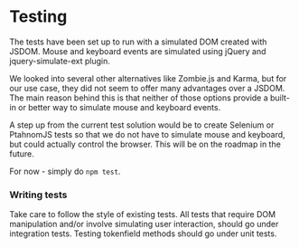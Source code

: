 Testing
=======

The tests have been set up to run with a simulated DOM created with JSDOM.
Mouse and keyboard events are simulated using jQuery and jquery-simulate-ext plugin.

We looked into several other alternatives like Zombie.js and Karma, but
for our use case, they did not seem to offer many advantages over a JSDOM.
The main reason behind this is that neither of those options provide a
built-in or better way to simulate mouse and keyboard events.

A step up from the current test solution would be to create Selenium or PtahnomJS
tests so that we do not have to simulate mouse and keyboard, but could actually
control the browser. This will be on the roadmap in the future.

For now - simply do `npm test`.

### Writing tests

Take care to follow the style of existing tests. All tests that require DOM
manipulation and/or involve simulating user interaction, should go under
integration tests. Testing tokenfield methods should go under unit tests.
